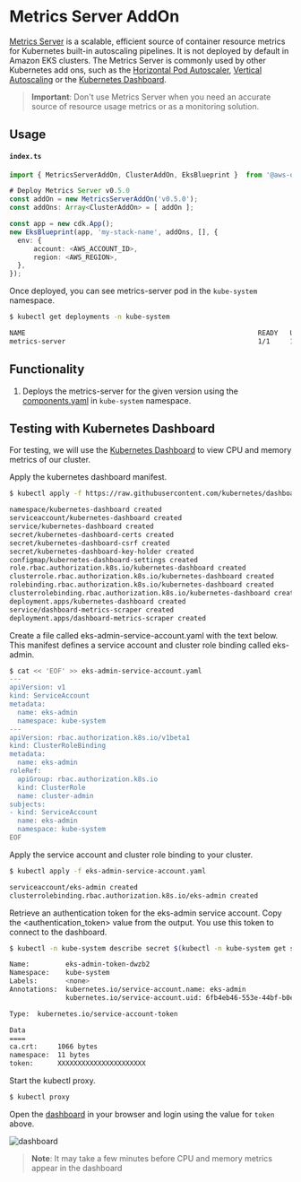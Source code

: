 # Metrics Server AddOn

[Metrics Server](https://github.com/kubernetes-sigs/metrics-server)  is a scalable, efficient source of container resource metrics for Kubernetes built-in autoscaling pipelines. It is not deployed by default in Amazon EKS clusters. The Metrics Server is commonly used by other Kubernetes add ons, such as the [Horizontal Pod Autoscaler](https://docs.aws.amazon.com/eks/latest/userguide/horizontal-pod-autoscaler.html), [Vertical Autoscaling](https://docs.aws.amazon.com/eks/latest/userguide/vertical-pod-autoscaler.html) or the [Kubernetes Dashboard](https://docs.aws.amazon.com/eks/latest/userguide/dashboard-tutorial.html).

> **Important**: Don't use Metrics Server when you need an accurate source of resource usage metrics or as a monitoring solution.

## Usage

#### **`index.ts`**
```typescript
import { MetricsServerAddOn, ClusterAddOn, EksBlueprint }  from '@aws-quickstart/ssp-amazon-eks';

# Deploy Metrics Server v0.5.0
const addOn = new MetricsServerAddOn('v0.5.0');
const addOns: Array<ClusterAddOn> = [ addOn ];

const app = new cdk.App();
new EksBlueprint(app, 'my-stack-name', addOns, [], {
  env: {
      account: <AWS_ACCOUNT_ID>,
      region: <AWS_REGION>,
  },
});
```

Once deployed, you can see metrics-server pod in the `kube-system` namespace.

```sh
$ kubectl get deployments -n kube-system

NAME                                                          READY   UP-TO-DATE   AVAILABLE   AGE
metrics-server                                                1/1     1            1           20m
```

## Functionality

1. Deploys the metrics-server for the given version using the [components.yaml](https://github.com/kubernetes-sigs/metrics-server/releases/latest/download/components.yaml) in `kube-system` namespace.

## Testing with Kubernetes Dashboard

For testing, we will use the [Kubernetes Dashboard](https://docs.aws.amazon.com/eks/latest/userguide/dashboard-tutorial.html) to view CPU and memory metrics of our cluster.

Apply the kubernetes dashboard manifest.

```sh
$ kubectl apply -f https://raw.githubusercontent.com/kubernetes/dashboard/v2.0.5/aio/deploy/recommended.yaml

namespace/kubernetes-dashboard created
serviceaccount/kubernetes-dashboard created
service/kubernetes-dashboard created
secret/kubernetes-dashboard-certs created
secret/kubernetes-dashboard-csrf created
secret/kubernetes-dashboard-key-holder created
configmap/kubernetes-dashboard-settings created
role.rbac.authorization.k8s.io/kubernetes-dashboard created
clusterrole.rbac.authorization.k8s.io/kubernetes-dashboard created
rolebinding.rbac.authorization.k8s.io/kubernetes-dashboard created
clusterrolebinding.rbac.authorization.k8s.io/kubernetes-dashboard created
deployment.apps/kubernetes-dashboard created
service/dashboard-metrics-scraper created
deployment.apps/dashboard-metrics-scraper created
```

Create a file called eks-admin-service-account.yaml with the text below. This manifest defines a service account and cluster role binding called eks-admin.

```sh
$ cat << 'EOF' >> eks-admin-service-account.yaml
---
apiVersion: v1
kind: ServiceAccount
metadata:
  name: eks-admin
  namespace: kube-system
---
apiVersion: rbac.authorization.k8s.io/v1beta1
kind: ClusterRoleBinding
metadata:
  name: eks-admin
roleRef:
  apiGroup: rbac.authorization.k8s.io
  kind: ClusterRole
  name: cluster-admin
subjects:
- kind: ServiceAccount
  name: eks-admin
  namespace: kube-system
EOF
```

Apply the service account and cluster role binding to your cluster.

```sh
$ kubectl apply -f eks-admin-service-account.yaml

serviceaccount/eks-admin created
clusterrolebinding.rbac.authorization.k8s.io/eks-admin created
```

Retrieve an authentication token for the eks-admin service account. Copy the <authentication_token> value from the output. You use this token to connect to the dashboard.

```sh
$ kubectl -n kube-system describe secret $(kubectl -n kube-system get secret | grep eks-admin | awk '{print $1}')

Name:         eks-admin-token-dwzb2
Namespace:    kube-system
Labels:       <none>
Annotations:  kubernetes.io/service-account.name: eks-admin
              kubernetes.io/service-account.uid: 6fb4eb46-553e-44bf-b0e7-9ae8f5f500d6

Type:  kubernetes.io/service-account-token

Data
====
ca.crt:     1066 bytes
namespace:  11 bytes
token:      XXXXXXXXXXXXXXXXXXXXXX
```

Start the kubectl proxy.

```sh
$ kubectl proxy
```

Open the [dashboard](http://localhost:8001/api/v1/namespaces/kubernetes-dashboard/services/https:kubernetes-dashboard:/proxy/#!/login) in your browser and login using the value for `token` above.

![dashboard](https://raw.githubusercontent.com/kubernetes/dashboard/master/docs/images/dashboard-ui.png)

>**Note**: It may take a few minutes before CPU and memory metrics appear in the dashboard
